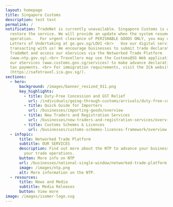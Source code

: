 ```yaml
---
layout: homepage
title: Singapore Customs
description: test test
permalink: /
notification: TradeNet is currently unavailable. Singapore Customs is working to
  restore the service. We will provide an update when the system resumes
  operation.   For urgent clearance of PERISHABLE GOODS ONLY, you may use
  Letters of Undertaking at go.gov.sg/LOU1 <br>   Use our digital services when
  transacting with us! We encourage businesses to submit trade declarations via
  TradeNet and access our eServices via the Networked Trade Platform
  (www.ntp.gov.sg).<br> Travellers may use the Customs@SG Web application via
  our eServices (www.customs.gov.sg/services) to make advance declarations and
  tax payments. <br> For immigration requirements, visit the ICA website
  (https://safetravel.ica.gov.sg/).
sections:
  - hero:
      background: /images/banner_resized_911.png
      key_highlights:
        - title: Duty-Free Concession and GST Relief
          url: /individuals/going-through-customs/arrivals/duty-free-concession-and-gst-relief
        - title: Quick Guide for Importers
          url: /businesses/importing-goods/overview
        - title: New Traders and Registration Services
          url: /businesses/new-traders-and-registration-services/overview
        - title: Customs Schemes & Licences
          url: /businesses/customs-schemes-licences-framework/overview
  - infopic:
      title: Networked Trade Platform
      subtitle: OUR SERVICES
      description: Find out more about the NTP to advance your business and improve
        your trade operations.
      button: More info on NTP
      url: /businesses/national-single-window/networked-trade-platform
      image: /images/ntp.png
      alt: More information on the NTP.
  - resources:
      title: News and Media
      subtitle: Media Releases
      button: View more
image: /images/isomer-logo.svg
---
```

